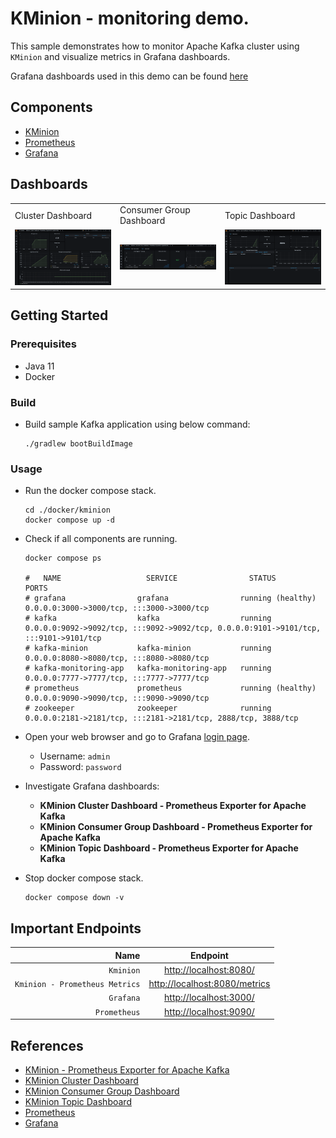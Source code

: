 # KMinion - monitoring demo.

This sample demonstrates how to monitor Apache Kafka cluster using `KMinion` and visualize metrics in Grafana
dashboards.

Grafana dashboards used in this demo can be found [here](./config/grafana/provisioning/dashboards)

## Components

* [KMinion](https://github.com/cloudhut/kminion)
* [Prometheus](https://prometheus.io/)
* [Grafana](https://grafana.com/)

## Dashboards

  <table>
    <tr>
      <td>Cluster Dashboard </td>
       <td>Consumer Group Dashboard</td>
       <td>Topic Dashboard</td>
    </tr>
    <tr>
      <td><img src="./../../_docs/img/kminion-cluster-dashboard.png" width="250" /></td>
      <td><img src="./../../_docs/img/kminion-consumer-group.png" width="250" /> </td>
      <td><img src="./../../_docs/img/kminion-topic-dashboard.png" width="250" /></td>
    </tr>
   </table>

## Getting Started

### Prerequisites

* Java 11
* Docker

### Build

* Build sample Kafka application using below command:
  ```shell
  ./gradlew bootBuildImage
  ```

### Usage

* Run the docker compose stack.
  ```shell
  cd ./docker/kminion
  docker compose up -d
  ```

* Check if all components are running.
  ```shell
  docker compose ps

  #   NAME                   SERVICE                STATUS              PORTS
  # grafana                grafana                running (healthy)   0.0.0.0:3000->3000/tcp, :::3000->3000/tcp
  # kafka                  kafka                  running             0.0.0.0:9092->9092/tcp, :::9092->9092/tcp, 0.0.0.0:9101->9101/tcp, :::9101->9101/tcp
  # kafka-minion           kafka-minion           running             0.0.0.0:8080->8080/tcp, :::8080->8080/tcp
  # kafka-monitoring-app   kafka-monitoring-app   running             0.0.0.0:7777->7777/tcp, :::7777->7777/tcp
  # prometheus             prometheus             running (healthy)   0.0.0.0:9090->9090/tcp, :::9090->9090/tcp
  # zookeeper              zookeeper              running             0.0.0.0:2181->2181/tcp, :::2181->2181/tcp, 2888/tcp, 3888/tcp
  ```

* Open your web browser and go to Grafana [login page](http://localhost:3000/).
    * Username: `admin`
    * Password: `password`

* Investigate Grafana dashboards:
  * **KMinion Cluster Dashboard - Prometheus Exporter for Apache Kafka**
  * **KMinion Consumer Group Dashboard - Prometheus Exporter for Apache Kafka**
  * **KMinion Topic Dashboard - Prometheus Exporter for Apache Kafka**

* Stop docker compose stack.
  ```shell
  docker compose down -v
  ```

## Important Endpoints

| Name | Endpoint | 
| -------------:|:--------:|
| `Kminion` | [http://localhost:8080/](http://localhost:8080/) |
| `Kminion - Prometheus Metrics` | [http://localhost:8080/metrics](http://localhost:8080/metrics) |
| `Grafana` | [http://localhost:3000/](http://localhost:3000/) |
| `Prometheus` | [http://localhost:9090/](http://localhost:9090/) |

## References

* [KMinion - Prometheus Exporter for Apache Kafka](https://github.com/cloudhut/kminion)
* [KMinion Cluster Dashboard](https://grafana.com/grafana/dashboards/14012)
* [KMinion Consumer Group Dashboard](https://grafana.com/grafana/dashboards/14014)
* [KMinion Topic Dashboard](https://grafana.com/grafana/dashboards/14013)
* [Prometheus](https://prometheus.io/)
* [Grafana](https://grafana.com/)
